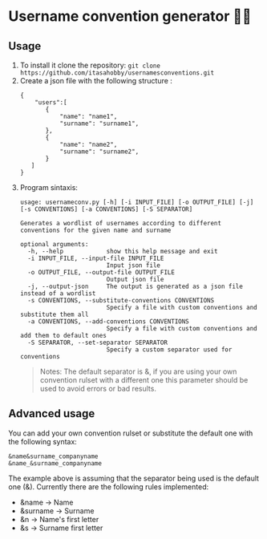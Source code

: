 
# Username convention generator 🙎‍♂️

## Usage 

 1. To install it clone the repository: 
	 `git clone https://github.com/itasahobby/usernamesconventions.git`
 2. Create a json file with the following structure :
	 ```
	 {
		 "users":[
			{
				"name": "name1",
				"surname": "surname1",
			},
			{
				"name": "name2",
				"surname": "surname2",
			}
		]
	 }
	 ``` 
3. Program sintaxis:
	```
	usage: usernameconv.py [-h] [-i INPUT_FILE] [-o OUTPUT_FILE] [-j] [-s CONVENTIONS] [-a CONVENTIONS] [-S SEPARATOR]

	Generates a wordlist of usernames according to different conventions for the given name and surname

	optional arguments:
	  -h, --help            show this help message and exit
	  -i INPUT_FILE, --input-file INPUT_FILE
	                        Input json file
	  -o OUTPUT_FILE, --output-file OUTPUT_FILE
	                        Output json file
	  -j, --output-json     The output is generated as a json file instead of a wordlist
	  -s CONVENTIONS, --substitute-conventions CONVENTIONS
	                        Specify a file with custom conventions and substitute them all
	  -a CONVENTIONS, --add-conventions CONVENTIONS
	                        Specify a file with custom conventions and add them to default ones
	  -S SEPARATOR, --set-separator SEPARATOR
	                        Specify a custom separator used for conventions
	```
	> Notes: The default separator is &, if you are using your own convention rulset with a different one this parameter should be used to avoid errors or bad results.
	
## Advanced usage
You can add your own convention rulset or substitute the default one with the following syntax:
```
&name&surname_companyname
&name_&surname_companyname
```
The example above is assuming that the separator being used is the default one (&). 
Currently there are the following rules implemented:
* &name -> Name
* &surname -> Surname
* &n -> Name's first letter
* &s -> Surname first letter 